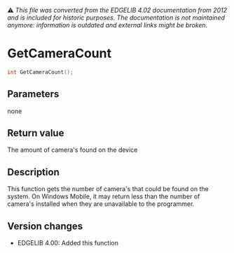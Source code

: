 :warning: _This file was converted from the EDGELIB 4.02 documentation from 2012 and is included for historic purposes. The documentation is not maintained anymore: information is outdated and external links might be broken._

# GetCameraCount


```c++
int GetCameraCount();
```

## Parameters
none

## Return value
The amount of camera's found on the device

## Description
This function gets the number of camera's that could be found on the system. On Windows Mobile, it may return less than the number of camera's installed when they are unavailable to the programmer.

## Version changes
- EDGELIB 4.00: Added this function

